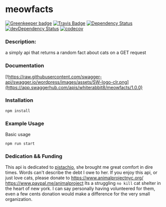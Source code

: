 meowfacts
=========

[![Greenkeeper badge](https://badges.greenkeeper.io/wh-iterabb-it/meowfacts.svg)](https://greenkeeper.io/)
[![Travis Badge](https://travis-ci.org/wh-iterabb-it/meowfacts.svg?branch=master)](https://travis-ci.org/wh-iterabb-it/meowfacts)
[![Dependency Status](https://img.shields.io/david/wh-iterabb-it/meowfacts.svg?style=flat)](https://david-dm.org/wh-iterabb-it/meowfacts#info=Dependencies)
[![devDependency Status](https://img.shields.io/david/dev/wh-iterabb-it/meowfacts.svg?style=flat)](https://david-dm.org/wh-iterabb-it/meowfacts#info=devDependencies)
[![codecov](https://codecov.io/gh/wh-iterabb-it/meowfacts/branch/master/graph/badge.svg)](https://codecov.io/gh/wh-iterabb-it/meowfacts)


### Description:

a simply api that returns a random fact about cats on a GET request

### Documentation
[!https://raw.githubusercontent.com/swagger-api/swagger.io/wordpress/images/assets/SW-logo-clr.png](https://app.swaggerhub.com/apis/whiterabbit8/meowfacts/1.0.0)


### Installation

```
npm install
```
### Example Usage

Basic usage
```
npm run start
```

### Dedication && Funding

This api is dedicated to [pistachio](https://www.instagram.com/p/7yARQdmZP3/), she brought me great comfort in dire times. Words can't describe the debt I owe to her. If you enjoy this api, or just love cats, please donate to
https://www.animalprojectnyc.org/
https://www.paypal.me/animalproject
Its a struggling `no kill` cat shelter in the heart of new york. I can say personally having volunteered for them, even a few cents donation would make a difference for the very small organization.

